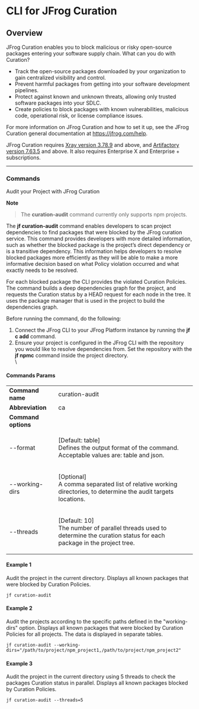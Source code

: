 # CLI for JFrog Curation

## Overview

JFrog Curation enables you to block malicious or risky open-source packages entering your software supply chain. What can you do with Curation?

* Track the open-source packages downloaded by your organization to gain centralized visibility and control.
* Prevent harmful packages from getting into your software development pipelines.
* Protect against known and unknown threats, allowing only trusted software packages into your SDLC.
* Create policies to block packages with known vulnerabilities, malicious code, operational risk, or license compliance issues.

For more information on JFrog Curation and how to set it up, see the JFrog Curation general documentation at https://jfrog.com/help.

JFrog Curation requires [Xray version 3.78.9](https://jfrog.com/help/r/jfrog-release-information/xray-3.78.9) and above, and [Artifactory version 7.63.5](https://jfrog.com/help/r/jfrog-release-information/artifactory-7.63) and above. It also requires Enterprise X and Enterprise + subscriptions.

***

### Commands

Audit your Project with JFrog Curation

**Note**

> The **curation-audit** command currently only supports npm projects.

The **jf curation-audit** command enables developers to scan project dependencies to find packages that were blocked by the JFrog curation service. This command provides developers with more detailed information, such as whether the blocked package is the project’s direct dependency or is a transitive dependency. This information helps developers to resolve blocked packages more efficiently as they will be able to make a more informative decision based on what Policy violation occurred and what exactly needs to be resolved.

For each blocked package the CLI provides the violated Curation Policies. The command builds a deep dependencies graph for the project, and requests the Curation status by a HEAD request for each node in the tree. It uses the package manager that is used in the project to build the dependencies graph.

Before running the command, do the following:

1. Connect the JFrog CLI to your JFrog Platform instance by running the **jf c add** command.
2. Ensure your project is configured in the JFrog CLI with the repository you would like to resolve dependencies from. Set the repository with the **jf npmc** command inside the project directory.\
   \

#### Commands Params

|                     |                                                                                                                                    |
|---------------------|------------------------------------------------------------------------------------------------------------------------------------|
| **Command name**    | curation-audit                                                                                                                     |
| **Abbreviation**    | ca                                                                                                                                 |
| **Command options** |                                                                                                                                    |
| --format            | <p>[Default: table]<br>Defines the output format of the command. Acceptable values are: table and json.</p>                        |
| --working-dirs      | <p>[Optional]<br>A comma separated list of relative working directories, to determine the audit targets locations.</p>             |
| --threads           | <p>[Default: 10]<br>The number of parallel threads used to determine the curation status for each package in the project tree.</p> |


#### Example 1

Audit the project in the current directory. Displays all known packages that were blocked by Curation Policies.

```
jf curation-audit
```

#### Example 2

Audit the projects according to the specific paths defined in the "working-dirs" option. Displays all known packages that were blocked by Curation Policies for all projects. The data is displayed in separate tables.

```
jf curation-audit --working-dirs="/path/to/project/npm_project1,/path/to/project/npm_project2"
```

#### Example 3

Audit the project in the current directory using 5 threads to check the packages Curation status in parallel. Displays all known packages blocked by Curation Policies.

```
jf curation-audit --threads=5
```
